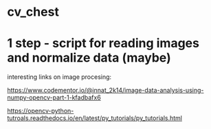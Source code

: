 # cv_chest

# 1 step - script for reading images and normalize data (maybe)

interesting links on image procesing: 

https://www.codementor.io/@innat_2k14/image-data-analysis-using-numpy-opencv-part-1-kfadbafx6

https://opencv-python-tutroals.readthedocs.io/en/latest/py_tutorials/py_tutorials.html
